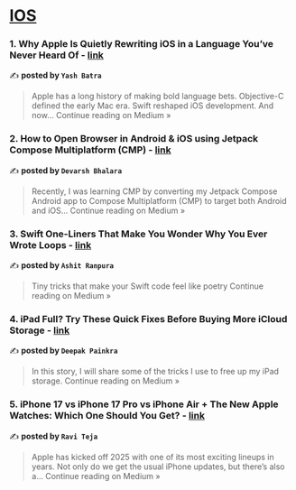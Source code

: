 
<h1><a href=https://medium.com/tag/ios/recommended target="_blank" rel="noopener noreferrer">IOS</a></h1>
<h3>1. Why Apple Is Quietly Rewriting iOS in a Language You’ve Never Heard Of - <a href="https://medium.com/@yashbatra11111/why-apple-is-quietly-rewriting-ios-in-a-language-youve-never-heard-of-2f70181df3bb?source=rss------ios-5" target="_blank" rel="noopener noreferrer">link</a></h3>

✍️ **posted by `Yash Batra`**

<blockquote>Apple has a long history of making bold language bets. Objective-C defined the early Mac era. Swift reshaped iOS development. And now…
Continue reading on Medium »</blockquote>

<h3>2. How to Open Browser in Android & iOS using Jetpack Compose Multiplatform (CMP) - <a href="https://medium.com/@devarshbhalara3072/how-to-open-browser-in-android-ios-using-jetpack-compose-multiplatform-cmp-fb1a68a27e7f?source=rss------ios-5" target="_blank" rel="noopener noreferrer">link</a></h3>

✍️ **posted by `Devarsh Bhalara`**

<blockquote>Recently, I was learning CMP by converting my Jetpack Compose Android app to Compose Multiplatform (CMP) to target both Android and iOS…
Continue reading on Medium »</blockquote>

<h3>3. Swift One-Liners That Make You Wonder Why You Ever Wrote Loops - <a href="https://medium.com/@ashitranpura27/swift-one-liners-that-make-you-wonder-why-you-ever-wrote-loops-923e264be98a?source=rss------ios-5" target="_blank" rel="noopener noreferrer">link</a></h3>

✍️ **posted by `Ashit Ranpura`**

<blockquote>Tiny tricks that make your Swift code feel like poetry
Continue reading on Medium »</blockquote>

<h3>4. iPad Full? Try These Quick Fixes Before Buying More iCloud Storage - <a href="https://medium.com/@todaysgamer309/ipad-full-try-these-quick-fixes-before-buying-more-icloud-storage-41f5d663564d?source=rss------ios-5" target="_blank" rel="noopener noreferrer">link</a></h3>

✍️ **posted by `Deepak Painkra`**

<blockquote>In this story, I will share some of the tricks I use to free up my iPad storage.
Continue reading on Medium »</blockquote>

<h3>5. iPhone 17 vs iPhone 17 Pro vs iPhone Air + The New Apple Watches: Which One Should You Get? - <a href="https://medium.com/@bng.ravi333/iphone-17-vs-iphone-17-pro-vs-iphone-air-the-new-apple-watches-which-one-should-you-get-3d92175fe012?source=rss------ios-5" target="_blank" rel="noopener noreferrer">link</a></h3>

✍️ **posted by `Ravi Teja`**

<blockquote>Apple has kicked off 2025 with one of its most exciting lineups in years. Not only do we get the usual iPhone updates, but there’s also a…
Continue reading on Medium »</blockquote>

